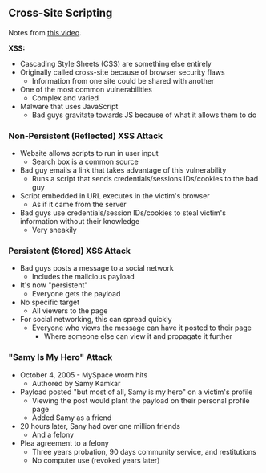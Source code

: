 ## Cross-Site Scripting

Notes from [this video](https://www.professormesser.com/security-plus/sy0-401/cross-site-scripting-2/).

**XSS:**
- Cascading Style Sheets (CSS) are something else entirely
- Originally called cross-site because of browser security flaws
  - Information from one site could be shared with another
- One of the most common vulnerabilities
  - Complex and varied
- Malware that uses JavaScript
  - Bad guys gravitate towards JS because of what it allows them to do

### Non-Persistent (Reflected) XSS Attack

- Website allows scripts to run in user input
  - Search box is a common source
- Bad guy emails a link that takes advantage of this vulnerability
  - Runs a script that sends credentials/sessions IDs/cookies to the bad guy
- Script embedded in URL executes in the victim's browser
  - As if it came from the server
- Bad guys use credentials/session IDs/cookies to steal victim's information without their knowledge
  - Very sneakily

### Persistent (Stored) XSS Attack

- Bad guys posts a message to a social network
  - Includes the malicious payload
- It's now "persistent"
  - Everyone gets the payload
- No specific target
  - All viewers to the page
- For social networking, this can spread quickly
  - Everyone who views the message can have it posted to their page
    - Where someone else can view it and propagate it further

### "Samy Is My Hero" Attack

- October 4, 2005 - MySpace worm hits
  - Authored by Samy Kamkar
- Payload posted "but most of all, Samy is my hero" on a victim's profile
  - Viewing the post would plant the payload on their personal profile page
  - Added Samy as a friend
- 20 hours later, Sany had over one million friends
  - And a felony
- Plea agreement to a felony
  - Three years probation, 90 days community service, and restitutions
  - No computer use (revoked years later)

